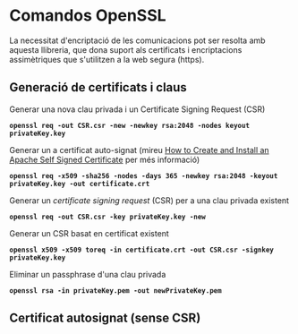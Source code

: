 # Comandos OpenSSL

La necessitat d'encriptació de les comunicacions pot ser resolta amb aquesta llibreria, que dona suport als certificats i encriptacions assimètriques que s'utilitzen a la web segura \(https\).

## Generació de certificats i claus

Generar una nova clau privada i un  Certificate Signing Request \(CSR\)

**`openssl req -out CSR.csr -new -newkey rsa:2048 -nodes keyout privateKey.key`**

Generar un  a certificat auto-signat \(mireu [How to Create and Install an Apache Self Signed Certificate](https://www.sslshopper.com/article-how-to-create-and-install-an-apache-self-signed-certificate.html) per més informació\)

**`openssl req -x509 -sha256 -nodes -days 365 -newkey rsa:2048 -keyout privateKey.key -out certificate.crt`**

Generar un _certificate signing request_ \(CSR\) per a una clau privada existent

**`openssl req -out CSR.csr -key privateKey.key -new`**

Generar un CSR basat en certificat existent 

**`openssl x509 -x509 toreq -in certificate.crt -out CSR.csr -signkey privateKey.key`**

Eliminar  un passphrase d'una clau privada

**`openssl rsa -in privateKey.pem -out newPrivateKey.pem`**

## Certificat autosignat \(sense CSR\)



